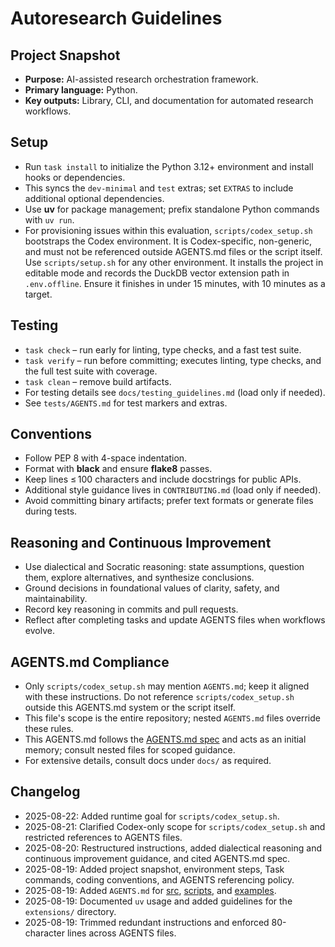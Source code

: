 # Autoresearch Guidelines

## Project Snapshot
- **Purpose:** AI-assisted research orchestration framework.
- **Primary language:** Python.
- **Key outputs:** Library, CLI, and documentation for automated research
  workflows.

## Setup
- Run `task install` to initialize the Python 3.12+ environment and install
  hooks or dependencies.
- This syncs the `dev-minimal` and `test` extras; set `EXTRAS` to include
  additional optional dependencies.
- Use **uv** for package management; prefix standalone Python commands with
  `uv run`.
- For provisioning issues within this evaluation, `scripts/codex_setup.sh`
  bootstraps the Codex environment. It is Codex-specific, non-generic, and
  must not be referenced outside AGENTS.md files or the script itself. Use
  `scripts/setup.sh` for any other environment. It installs the project in
  editable mode and records the DuckDB vector extension path in `.env.offline`.
  Ensure it finishes in under 15 minutes, with 10 minutes as a target.

## Testing
- `task check` – run early for linting, type checks, and a fast test suite.
- `task verify` – run before committing; executes linting, type checks, and
  the full test suite with coverage.
- `task clean` – remove build artifacts.
- For testing details see `docs/testing_guidelines.md` (load only if needed).
- See `tests/AGENTS.md` for test markers and extras.

## Conventions
- Follow PEP 8 with 4-space indentation.
- Format with **black** and ensure **flake8** passes.
- Keep lines ≤ 100 characters and include docstrings for public APIs.
- Additional style guidance lives in `CONTRIBUTING.md` (load only if needed).
- Avoid committing binary artifacts; prefer text formats or generate files during tests.

## Reasoning and Continuous Improvement
- Use dialectical and Socratic reasoning: state assumptions, question them,
  explore alternatives, and synthesize conclusions.
- Ground decisions in foundational values of clarity, safety, and
  maintainability.
- Record key reasoning in commits and pull requests.
- Reflect after completing tasks and update AGENTS files when workflows
  evolve.

## AGENTS.md Compliance
- Only `scripts/codex_setup.sh` may mention `AGENTS.md`; keep it aligned with
  these instructions. Do not reference `scripts/codex_setup.sh` outside this
  AGENTS.md system or the script itself.
- This file's scope is the entire repository; nested `AGENTS.md` files override
  these rules.
- This AGENTS.md follows the [AGENTS.md spec](https://gist.github.com) and acts
  as an initial memory; consult nested files for scoped guidance.
- For extensive details, consult docs under `docs/` as required.

## Changelog
- 2025-08-22: Added runtime goal for `scripts/codex_setup.sh`.
- 2025-08-21: Clarified Codex-only scope for `scripts/codex_setup.sh` and
  restricted references to AGENTS files.
- 2025-08-20: Restructured instructions, added dialectical reasoning and
  continuous improvement guidance, and cited AGENTS.md spec.
- 2025-08-19: Added project snapshot, environment steps, Task commands,
  coding conventions, and AGENTS referencing policy.
- 2025-08-19: Added `AGENTS.md` for [src](src/AGENTS.md),
  [scripts](scripts/AGENTS.md), and [examples](examples/AGENTS.md).
- 2025-08-19: Documented `uv` usage and added guidelines for the
  `extensions/` directory.
- 2025-08-19: Trimmed redundant instructions and enforced 80-character lines
  across AGENTS files.

